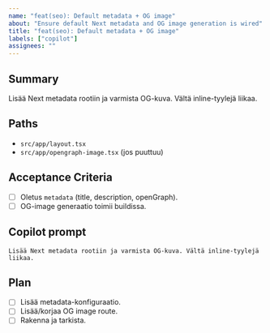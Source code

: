 ```yaml
---
name: "feat(seo): Default metadata + OG image"
about: "Ensure default Next metadata and OG image generation is wired"
title: "feat(seo): Default metadata + OG image"
labels: ["copilot"]
assignees: ""
---
```


## Summary
Lisää Next metadata rootiin ja varmista OG-kuva. Vältä inline-tyylejä liikaa.

## Paths
- `src/app/layout.tsx`
- `src/app/opengraph-image.tsx` (jos puuttuu)

## Acceptance Criteria
- [ ] Oletus `metadata` (title, description, openGraph).
- [ ] OG-image generaatio toimii buildissa.

## Copilot prompt
```
Lisää Next metadata rootiin ja varmista OG-kuva. Vältä inline-tyylejä liikaa.
```

## Plan
- [ ] Lisää metadata-konfiguraatio.
- [ ] Lisää/korjaa OG image route.
- [ ] Rakenna ja tarkista.
